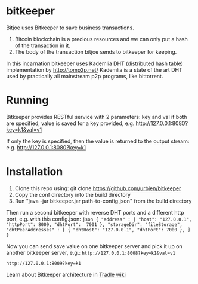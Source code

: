 bitkeeper
=========

Bitjoe uses Bitkeeper to save business transactions. 
1. Bitcoin blockchain is a precious resources and we can only put a hash of the transaction in it. 
2. The body of the transaction bitjoe sends to bitkeeper for keeping.

In this incarnation bitkeeper uses Kademlia DHT (distributed hash table) implementation by http://tomp2p.net/
Kademlia is a state of the art DHT used by practically all mainstream p2p programs, like bittorrent.

Running
========================
Bitkeeper provides RESTful service with 2 parameters:
key and val
if both are specified, value is saved for a key provided, e.g. http://127.0.0.1:8080?key=k1&val=v1

If only the key is specified, then the value is returned to the output stream: e.g. http://127.0.0.1:8080?key=k1

Installation
========================

1. Clone this repo using: git clone https://github.com/urbien/bitkeeper
2. Copy the conf directory into the build directory
3. Run "java -jar bitkeeper.jar path-to-config.json" from the build directory

Then run a second bitkeeper with reverse DHT ports and a different http port, e.g. with this config.json:
    ```json
    {
      "address" : {
        "host": "127.0.0.1",
        "httpPort": 8009,
        "dhtPort":  7001
      },
      "storageDir": "fileStorage",
      "dhtPeerAddresses" : [
        {
          "dhtHost": "127.0.0.1",
          "dhtPort": 7000
        },
      ]
    }
    ```

Now you can send save value on one bitkeeper server and pick it up on another bitkeeper server, e.g.:
`http://127.0.0.1:8008?key=k1&val=v1`

`http://127.0.0.1:8009?key=k1`


Learn about Bitkeeper architecture in [Tradle wiki](https://github.com/urbien/Tradle/wiki)
